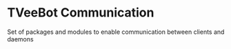 # TVeeBot Communication
Set of packages and modules to enable communication between clients and daemons